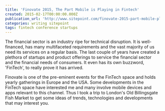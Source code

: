 ```yaml
---
title: 'Finovate 2015, The Part Mobile is Playing in Fintech'
created: 2015-02-17T00:00:00.000Z
publication_url: 'http://www.sitepoint.com/finovate-2015-part-mobile-playing-fintech/'
categories: writing sitepoint
tags: fintech conference startups
---
```


The financial sector is an industry ripe for technical disruption. It is well-financed, has many multifaceted requirements and the vast majority of us need its services on a regular basis. The last couple of years have created a plethora of startups and product offerings to service the financial sector and the financial needs of consumers. It even has its own buzzword, 'FinTech', to really prove it has arrived.

Finovate is one of the pre-eminent events for the FinTech space and holds yearly gatherings in Europe and the USA. Some developments in the FinTech space have interested me and many involve mobile devices and apps relevant to this channel. Thus I took a trip to London's Old Billingsgate Fish Market to get some ideas of trends, technologies and developments that may interest you.
